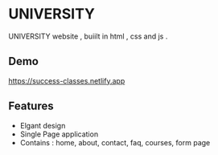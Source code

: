 
# UNIVERSITY 

UNIVERSITY website , buiilt in html , css and js .



## Demo

https://success-classes.netlify.app
## Features

- Elgant design
- Single Page application
- Contains : home, about, contact, faq, courses, form page
